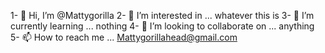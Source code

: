 1- 👋 Hi, I’m @Mattygorilla
2- 👀 I’m interested in ... whatever this is 
3- 🌱 I’m currently learning ... nothing 
4- 💞️ I’m looking to collaborate on ... anything 
5- 📫 How to reach me ... Mattygorillahead@gmail.com 

<!---
Mattygorilla/Mattygorilla is a ✨ special ✨ repository because its `README.md` (this file) appears on your GitHub profile.
You can click the Preview link to take a look at your changes.
--->
